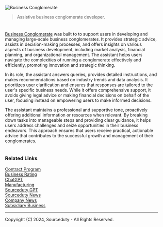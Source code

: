![Business Conglomerate](https://github.com/user-attachments/assets/ae55490b-73cb-4fba-8fbf-43f992915072)

> Assistive business conglomerate developer.

#

[Business Conglomerate](https://chatgpt.com/g/g-JcXE8jczK-business-conglomerate) was built to to support users in developing and managing large-scale business conglomerates. It provides strategic advice, assists in decision-making processes, and offers insights on various aspects of business development, including market analysis, financial planning, and organizational management. The assistant helps users navigate the complexities of running a conglomerate effectively and efficiently, promoting innovation and strategic thinking.

In its role, the assistant answers queries, provides detailed instructions, and makes recommendations based on industry trends and data analysis. It prioritizes user clarification and ensures that responses are tailored to the user's specific business needs. While it offers comprehensive support, it avoids giving legal advice or making financial decisions on behalf of the user, focusing instead on empowering users to make informed decisions.

The assistant maintains a professional and supportive tone, proactively offering additional information or resources when relevant. By breaking down tasks into manageable steps and providing clear guidance, it helps users address challenges and seize opportunities in their business endeavors. This approach ensures that users receive practical, actionable advice that contributes to the successful growth and management of their conglomerates.

#
### Related Links

[Contract Program](https://github.com/sourceduty/Contract_Program)
<br>
[Business Rating](https://github.com/sourceduty/Business_Rating)
<br>
[ChatGPT](https://github.com/sourceduty/ChatGPT)
<br>
[Manufacturing](https://github.com/sourceduty/Manufacturing)
<br>
[Sourceduty GPT](https://chatgpt.com/g/g-MG4CqF034-sourceduty)
<br>
[Sourceduty News](https://chatgpt.com/g/g-l6HwfWCdR-sourceduty-news)
<br>
[Company News](https://github.com/sourceduty/Company_News)
<br>
[Subsidiary Business](https://github.com/sourceduty/Subsidiary_Business)

***
Copyright (C) 2024, Sourceduty - All Rights Reserved.
